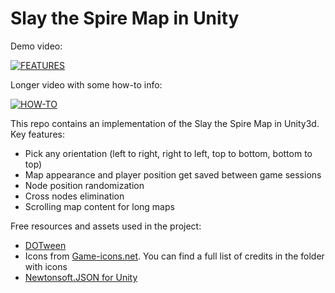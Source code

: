 # Slay the Spire Map in Unity

Demo video:

[![FEATURES](https://img.youtube.com/vi/gHPh3trkJWc/0.jpg)](https://youtu.be/gHPh3trkJWc)

Longer video with some how-to info:

[![HOW-TO](https://img.youtube.com/vi/P9ogBkLWmPQ/0.jpg)](https://youtu.be/P9ogBkLWmPQ)

This repo contains an implementation of the Slay the Spire Map in Unity3d. 
Key features:
- Pick any orientation (left to right, right to left, top to bottom, bottom to top)
- Map appearance and player position get saved between game sessions
- Node position randomization
- Cross nodes elimination
- Scrolling map content for long maps

Free resources and assets used in the project:
- [DOTween](https://assetstore.unity.com/packages/tools/animation/dotween-hotween-v2-27676)
- Icons from [Game-icons.net](https://game-icons.net). You can find a full list of credits in the folder with icons
- [Newtonsoft.JSON for Unity](https://assetstore.unity.com/packages/tools/input-management/json-net-for-unity-11347) 
